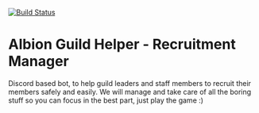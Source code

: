 [![Build Status](https://drone.pguia.com/api/badges/gpguia/aghRecruitment-Manager/status.svg)](https://drone.pguia.com/gpguia/aghRecruitment-Manager)

# Albion Guild Helper - Recruitment Manager

Discord based bot, to help guild leaders and staff members to recruit their members safely and easily.
We will manage and take care of all the boring stuff so you can focus in the best part, just play the game :)

 